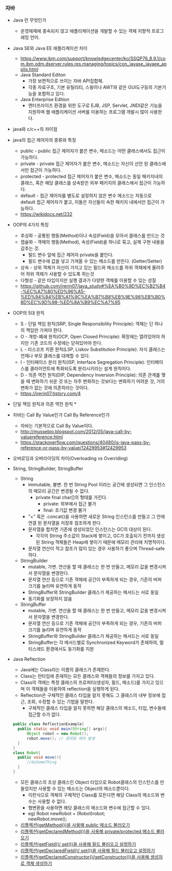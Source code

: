 ### 자바
-  Java 란 무엇인가
    * 운영체제에 종속되지 않고 애플리케이션을 개발할 수 있는 객체 지향적 프로그래밍 언어.
- Java SE와 Java EE 애플리케이션 차이
    * https://www.ibm.com/support/knowledgecenter/ko/SSQP76_8.9.1/com.ibm.odm.dserver.rules.res.managing/topics/con_javase_javaee_applis.html
    * Java Standard Editon
        - 가장 보편적으로 쓰이는 자바 API집합체.
        - 각종 자료구조, 기본 유틸리티, 스윙이나 AWT와 같은 GUI도구등의 기본기능을 포함하고 있다.
    * Java Enterprise Edition
        - 엔터프라이즈 환경을 위한 도구로 EJB, JSP, Servlet, JNDI같은 기능을 지원하며 웹 애플리케이션 서버를 이용하는 프로그램 개발시 많이 사용한다.
- java와 c/c++의 차이점
- java의 접근 제어자의 종류와 특징
    * public - public 접근 제어자가 붙은 변수, 메소드는 어떤 클래스에서도 접근이 가능하다.
    * private - private 접근 제어자가 붙은 변수, 메소드는 자신이 선언 된 클래스에서만 접근이 가능하다. 
    * protected - protected 접근 제어자가 붙은 변수, 메소드는 동일 패키지내의 클래스, 혹은 해당 클래스를 상속받은 외부 패키지의 클래스에서 접근이 가능하다.
    * default - 접근 제어자를 별도로 설정하지 않은 변수 메소드는 자동으로 default 접근 제어자가 붙고, 이들은 자신들이 속한 패키지 내에서만 접근이 가능하다.
    - https://wikidocs.net/232
- OOP의 4가지 특징
    * 추상화 -  공통된 행동(Method)이나 속성(Field)을 모아서 클래스를 만드는 것
    * 캡슐화 - 객체의 행동(Method), 속성(Field)을 하나로 묶고, 실제 구현 내용을 감추는 것.
        * 필드 변수 앞에 접근 제어자 private을 붙인다.
        * 필드 변수에 값을 넣고 가져올 수 있는 메소드를 만든다. (Getter/Setter)
    * 상속 - 상위 객체가 자신이 가지고 있는 필드와 메소드를 하위 객체에게 물려주어 하위 객체가 사용할 수 있도록 하는것
    * 다형성 - 같은 타입이지만 실행 결과가 다양햔 객체를 이용할 수 있는 성질
    - https://github.com/irerin07/java_study#%EA%B0%9D%EC%B2%B4-%EC%A7%80%ED%96%A5-%ED%94%84%EB%A1%9C%EA%B7%B8%EB%9E%98%EB%B0%8D%EC%9D%98-%ED%8A%B9%EC%A7%95
- OOP의 5대 원칙
    * S - 단일 책임 원칙(SRP, Single Responsibility Principle): 객체는 단 하나의 책임만 가져야 한다.
    * O - 개방-폐쇄 원칙(OCP, Open Closed Principle): 확장에는 열려있어야 하지만 기존 코드의 수정에는 닫혀있어야 한다.
    * L - 리스코프 치환 원칙(LSP, Liskov Substitution Principle): 자식 클래스는 언제나 부모 클래스를 대체할 수 있다.
    * I - 인터페이스 분리 원칙(ISP, Interface Segregation Principle): 인터페이스를 클라이언트에 특화되도록 분리시키라는 설계 원칙이다.
    * D - 의존 역전 원칙(DIP, Dependency Inversion Principle): 의존 관계를 맺을 때 변화하기 쉬운 것 또는 자주 변화하는 것보다는 변화하기 어려운 것, 거의 변화가 없는 것에 의존하라는 것이다.
    * https://irerin07.tistory.com/4
    
- 단일 책임 원칙과 의존 역전 원칙
    *  
    
- 자바는 Call By Value인가 Call By Reference인가
    - 자바는 기본적으로 Call By Value이다.
    - http://mussebio.blogspot.com/2012/05/java-call-by-valuereference.html 
    - https://stackoverflow.com/questions/40480/is-java-pass-by-reference-or-pass-by-value/12429953#12429953
    
- 오버로딩과 오버라이딩의 차이(Overloading vs Overriding)
- String, StringBuilder, StringBuffer
    - String
        - immutable, 불변. 한 번 String Pool 이라는 공간에 생성되면 그 인스턴스의 메모리 공간은 변경될 수 없다.
            - private final char[]의 형태를 가진다.
                - private: 외부에서 접근 불가
                - final: 초기값 변경 불가
        - "+" 혹은 .concat()을 사용하면 새로운 String 인스턴스를 만들고 그 안에 연결 된 문자열을 저장후 참조하게 한다.
        - 문자열을 합치면 기존에 생성되었던 인스턴스는 GC의 대상이 된다. 
            - 각각의 String 주소값이 Stack에 쌓이고, GC가 호출되기 전까지 생성된 String 객체들은 Heap에 쌓이기 때문에 메모리 관리에 치명적이다.
        - 문자열 연산이 적고 참조가 많이 있는 경우 사용하기 좋으며 Thread-safe 하다.
    - StringBuilder
        - mutable, 가변. 연산을 할 때 클래스는 한 번 만들고, 메모리 값을 변경시켜서 문자열을 변경한다.
        - 문자열 연산 등으로 기존 객체에 공간이 부족하게 되는 경우, 기존의 버퍼 크기를 늘리며 유연하게 동작
        - StringBuffer와 StringBuilder 클래스가 제공하는 메서드는 서로 동일
        - 동기화를 보장하지 않음
    - StringBuffer
       - mutable, 가변. 연산을 할 때 클래스는 한 번 만들고, 메모리 값을 변경시켜서 문자열을 변경한다.
       - 문자열 연산 등으로 기존 객체에 공간이 부족하게 되는 경우, 기존의 버퍼 크기를 늘리며 유연하게 동작
       - StringBuffer와 StringBuilder 클래스가 제공하는 메서드는 서로 동일
       - StringBuffer는 각 메서드별로 Synchronized Keyword가 존재하여, 멀티스레드 환경에서도 동기화를 지원

- Java Reflection
    - Java에는 Class라는 이름의 클래스가 존재한다.
    - Class는 런타임에 존재하는 모든 클래스와 객체들의 정보를 가지고 있다.
    - Class의 객체는 특정 클래스의 프로퍼티(생성자, 필드, 메소드)를 가지고 있으며 이 객체들을 이용하여 reflection을 실행하게 된다.
    - Reflection은 구체적인 클래스 타입을 알지 못해도 그 클래스의 내부 정보에 접근, 조회, 수정할 수 있는 기법을 말한다. 
        - 구체적인 클래스 타입을 알지 못하면 해당 클래스의 메소드, 타입, 변수들에 접근할 수가 없다.
    ```java
    public class ReflectionExample{
      public static void main(String[] args){
          Object robot = new Robot();
          robot.move(); // 컴파일 에러 발생
      }
    }
    class Robot{
      public void move(){
          //doSomeThing
      }
    }
    ```
    - 모든 클래스의 조상 클래스인 Object 타입으로 Robot클래스의 인스턴스를 만들었지만 사용할 수 있는 메소드는 Object의 메소드뿐이다.
        - 이런식으로 객체의 구체적인 Class를 모든다면 해당 Class의 메소드와 변수는 사용할 수 없다.
        - 형변환을 사용하면 해당 클래스의 메소드와 변수에 접근할 수 있다. 
        - eg) Robot newRobot = (Robot)robot;  
        newRobot.move();
    - [리플렉션(getMethod())을 사용해 public 메소드 불러오기](http://www.avajava.com/tutorials/lessons/how-do-i-call-a-method-using-reflection.html)
    - [리플렉션(getDeclaredMethod())을 사용해 private/protected 메소드 불러오기](http://www.avajava.com/tutorials/lessons/how-do-i-call-a-declared-method-using-reflection.html)
    - [리플렉션(getField()/ set())을 사용해 필드 불러오고 설정하기](http://www.avajava.com/tutorials/lessons/how-do-i-get-and-set-a-field-using-reflection.html)
    - [리플렉션(getDeclaredField()/ set())을 사용해 필드 불러오고 설정하기](http://www.avajava.com/tutorials/lessons/how-do-i-get-and-set-a-declared-field-using-reflection.html)
    - [리플렉션(getDeclaredConstructor()/getConstructor())을 사용해 생성자로 객체 생성하기](http://www.avajava.com/tutorials/lessons/how-do-i-create-an-object-via-its-multiparameter-constructor-using-reflection.html)
    



